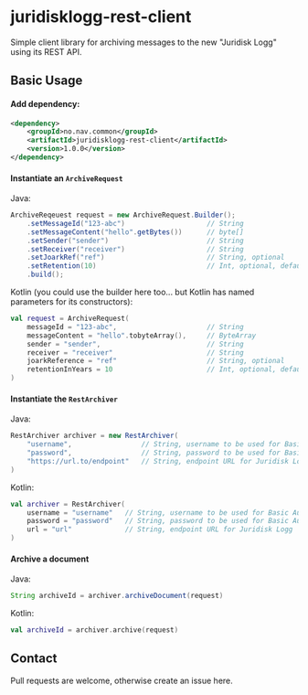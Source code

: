 # juridisklogg-rest-client

Simple client library for archiving messages to the new "Juridisk Logg" using its REST API.

## Basic Usage

#### Add dependency:

```xml
<dependency>
    <groupId>no.nav.common</groupId>
    <artifactId>juridisklogg-rest-client</artifactId>
    <version>1.0.0</version>
</dependency>
```

#### Instantiate an `ArchiveRequest`
Java:
```java
ArchiveReqeuest request = new ArchiveRequest.Builder();
    .setMessageId("123-abc")                    // String
    .setMessageContent("hello".getBytes())      // byte[]
    .setSender("sender")                        // String
    .setReceiver("receiver")                    // String
    .setJoarkRef("ref")                         // String, optional
    .setRetention(10)                           // Int, optional, default is 10
    .build();
```

Kotlin (you could use the builder here too... but Kotlin has named parameters for its constructors):
```kotlin
val request = ArchiveRequest(
    messageId = "123-abc",                      // String
    messageContent = "hello".tobyteArray(),     // ByteArray
    sender = "sender",                          // String
    receiver = "receiver"                       // String
    joarkReference = "ref"                      // String, optional
    retentionInYears = 10                       // Int, optional, default is 10
)
```

#### Instantiate the `RestArchiver`
Java:
```java
RestArchiver archiver = new RestArchiver(
    "username",                 // String, username to be used for Basic Auth
    "password",                 // String, password to be used for Basic Auth
    "https://url.to/endpoint"   // String, endpoint URL for Juridisk Logg
)
```

Kotlin:
```kotlin
val archiver = RestArchiver(
    username = "username"   // String, username to be used for Basic Auth
    password = "password"   // String, password to be used for Basic Auth
    url = "url"             // String, endpoint URL for Juridisk Logg
)
```

#### Archive a document

Java:
```java
String archiveId = archiver.archiveDocument(request)
```

Kotlin:
```kotlin
val archiveId = archiver.archive(request)
```

## Contact
Pull requests are welcome, otherwise create an issue here.